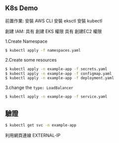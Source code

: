 ## K8s Demo

前置作業:
安裝 AWS CLI
安裝 eksctl
安裝 kubectl

創建 IAM:
具有 創建 EKS 權限
具有 創建EC2 權限

1.Create Namespace
```Bash
$ kubectl apply -f namespaces.yaml
```
2.Create some resources
```Bash
$ kubectl apply -n example-app -f secrets.yaml
$ kubectl apply -n example-app -f configmap.yaml
$ kubectl apply -n example-app -f deployment.yaml
```
3.change the `type: LoadBalancer`
```Bash
$ kubectl apply -n example-app -f service.yaml
```
## 驗證
```Bash
$ kubectl get svc -n example-app
```
利用網頁連線 EXTERNAL-IP
